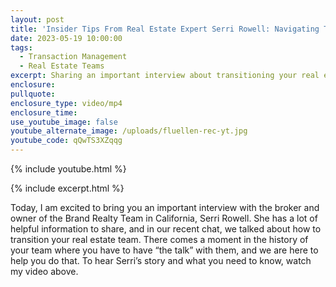 ```yaml
---
layout: post
title: 'Insider Tips From Real Estate Expert Serri Rowell: Navigating Team Transitions'
date: 2023-05-19 10:00:00
tags:
  - Transaction Management
  - Real Estate Teams
excerpt: Sharing an important interview about transitioning your real estate team.
enclosure:
pullquote:
enclosure_type: video/mp4
enclosure_time:
use_youtube_image: false
youtube_alternate_image: /uploads/fluellen-rec-yt.jpg
youtube_code: qQwTS3XZqqg
---
```

{% include youtube.html %}

{% include excerpt.html %}

Today, I am excited to bring you an important interview with the broker and owner of the Brand Realty Team in California, Serri Rowell. She has a lot of helpful information to share, and in our recent chat, we talked about how to transition your real estate team. There comes a moment in the history of your team where you have to have “the talk” with them, and we are here to help you do that. To hear Serri’s story and what you need to know, watch my video above.